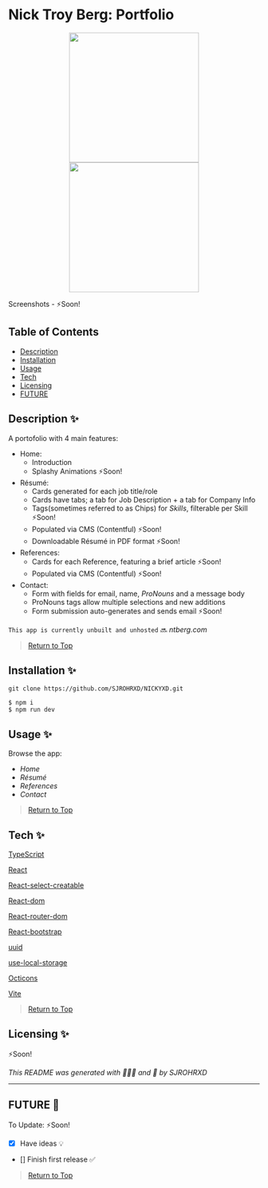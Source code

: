 # Nick Troy Berg: Portfolio

<p align="center">
<img src="" height="260" > <img src="" height="260" >
</p>
Screenshots - ⚡Soon!

## Table of Contents

- [Description](#Description-)
- [Installation](#Installation-)
- [Usage](#Usage-)
- [Tech](#Tech-)
- [Licensing](#Licensing-)
- [FUTURE](#FUTURE-)

## Description ✨

A portofolio with 4 main features:

- Home:
  - Introduction
  - Splashy Animations ⚡Soon!
- Résumé:
  - Cards generated for each job title/role
  - Cards have tabs; a tab for Job Description + a tab for Company Info
  - Tags(sometimes referred to as Chips) for _Skills_, filterable per Skill ⚡Soon!
  - Populated via CMS (Contentful) ⚡Soon!
  - Downloadable Résumé in PDF format ⚡Soon!
- References:
  - Cards for each Reference, featuring a brief article ⚡Soon!
  - Populated via CMS (Contentful) ⚡Soon!
- Contact:
  - Form with fields for email, name, _ProNouns_ and a message body
  - ProNouns tags allow multiple selections and new additions
  - Form submission auto-generates and sends email ⚡Soon!

`This app is currently unbuilt and unhosted` 🔜 _ntberg.com_

> [Return to Top](#Table-of-Contents)

## Installation ✨

    git clone https://github.com/SJROHRXD/NICKYXD.git

    $ npm i
    $ npm run dev

## Usage ✨

Browse the app:

- _Home_
- _Résumé_
- _References_
- _Contact_

> [Return to Top](#Table-of-Contents)

## Tech ✨

[TypeScript](https://www.typescriptlang.org/docs/)

[React](https://reactjs.org/docs/getting-started.html)

[React-select-creatable](https://react-select.com/creatable)

[React-dom](https://reactjs.org/docs/react-dom.html)

[React-router-dom](https://v5.reactrouter.com/web/guides/quick-start)

[React-bootstrap](https://react-bootstrap.github.io/getting-started/introduction)

[uuid](https://github.com/thenativeweb/uuidv4)

[use-local-storage](https://github.com/nas5w/use-local-storage)

[Octicons](https://primer.style/octicons/)

[Vite](https://vitejs.dev/guide/)

> [Return to Top](#Table-of-Contents)

## Licensing ✨

<!-- Refer to ✨ []() ✨ ! -->

⚡Soon!

_This README was generated with 🌼🌿🌷 and 🤍 by SJROHRXD_

---

## FUTURE 🚀

To Update: ⚡Soon!

- [x] Have ideas 💡
- [] Finish first release ✅

> [Return to Top](#Table-of-Contents)
